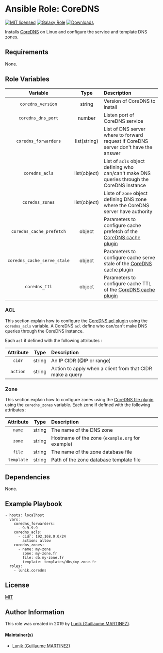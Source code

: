 # Ansible Role: CoreDNS

[![MIT licensed][badge-license]][link-license]
[![Galaxy Role][badge-role]][link-galaxy]
[![Downloads][badge-downloads]][link-galaxy]

Installs [CoreDNS][coredns] on Linux and configure the service and template DNS zones.

## Requirements

None.

## Role Variables

| Variable                    | Type         | Description                                                                                   |
|:---------------------------:|:------------:|:----------------------------------------------------------------------------------------------|
| `coredns_version`           | string       | Version of CoreDNS to install                                                                 |
| `coredns_dns_port`          | number       | Listen port of CoreDNS service                                                                |
| `coredns_forwarders`        | list(string) | List of DNS server where to forward request if CoreDNS server don't have the answer           |
| `coredns_acls`              | list(object) | List of `acls` object defining who can/can't make DNS queries through the CoreDNS instance    |
| `coredns_zones`             | list(object) | Liste of `zone` object defining DNS zone where the CoreDNS server have authority              |
| `coredns_cache_prefetch`    | object       | Parameters to configure cache prefetch of the [CoreDNS cache plugin][coredns-cache-plugin]    |
| `coredns_cache_serve_stale` | object       | Parameters to configure cache serve stale of the [CoreDNS cache plugin][coredns-cache-plugin] |
| `coredns_ttl`               | object       | Parameters to configure cache TTL of the [CoreDNS cache plugin][coredns-cache-plugin]         |

### ACL

This section explain how to configure the [CoreDNS acl plugin][coredns-acl-plugin] using the `coredns_acls` variable.
A CoreDNS `acl` define who can/can't make DNS queries through the CoreDNS instance.

Each `acl` if defined with the following attributes :

| Attribute | Type   | Description |
|:---------:|:------:|:------------|
| `cidr`    | string | An IP CIDR (@IP or range) |
| `action`  | string | Action to apply when a client from that CIDR make a query |

### Zone

This section explain how to configure zones using the [CoreDNS file plugin][coredns-file-plugin] using the `coredns_zones` variable.
Each zone if defined with the following attributes :

| Attribute  | Type   | Description                                      |
|:----------:|:------:|:-------------------------------------------------|
| `name`     | string | The name of the DNS zone                         |
| `zone`     | string | Hostname of the zone (`example.org` for example) |
| `file`     | string | The name of the zone database file               |
| `template` | string | Path of the zone database template file          |

## Dependencies

None.

## Example Playbook

    - hosts: localhost
      vars:
        coredns_forwarders:
          - 9.9.9.9
        coredns_acls:
          - cidr: 192.168.0.0/24
            action: allow
        coredns_zones:
          - name: my-zone
            zone: my-zone.fr
            file: db.my-zone.fr
            template: templates/dbs/my-zone.fr
      roles:
        - lunik.coredns

## License

[MIT][link-license]

## Author Information

This role was created in 2019 by [Lunik (Guillaume MARTINEZ)][author-website].

#### Maintainer(s)

- [Lunik (Guillaume MARTINEZ)](https://github.com/Lunik)

[author-website]: https://lunik.tiwabbit.fr/
[badge-downloads]: https://img.shields.io/ansible/role/d/56142.svg
[badge-license]: https://img.shields.io/github/license/Lunik/ansible_role_coredns.svg
[badge-role]: https://img.shields.io/ansible/role/56142.svg
[link-galaxy]: https://galaxy.ansible.com/lunik/coredns
[link-license]: https://raw.githubusercontent.com/Lunik/ansible_role_coredns/master/LICENSE
[coredns]: https://coredns.io
[coredns-acl-plugin]: https://coredns.io/plugins/acl/
[coredns-file-plugin]: https://coredns.io/plugins/file/
[coredns-cache-plugin]: https://coredns.io/plugins/cache/
